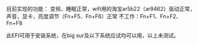 目前实现的功能：
变频、睡眠正常，wifi用的淘宝ar5b22（ar9462）驱动正常，声音，显卡，亮度调节（Fn+F5、Fn+F6）正常
不工作：Fn+F1、Fn+F2、Fn+F8

此EFI可用于安装系统，在big sur及以下系统应试均可以用，以上未测试。
